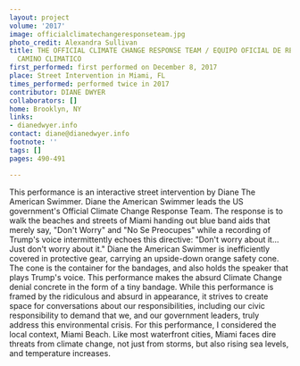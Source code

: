 ```yaml
---
layout: project
volume: '2017'
image: officialclimatechangeresponseteam.jpg
photo_credit: Alexandra Sullivan
title: THE OFFICIAL CLIMATE CHANGE RESPONSE TEAM / EQUIPO OFICIAL DE RESQUESTA AL
  CAMINO CLIMATICO
first_performed: first performed on December 8, 2017
place: Street Intervention in Miami, FL
times_performed: performed twice in 2017
contributor: DIANE DWYER
collaborators: []
home: Brooklyn, NY
links:
- dianedwyer.info
contact: diane@dianedwyer.info
footnote: ''
tags: []
pages: 490-491

---
```


This performance is an interactive street intervention by Diane The American Swimmer. Diane the American Swimmer leads the US government's Official Climate Change Response Team. The response is to walk the beaches and streets of Miami handing out blue band aids that merely say, "Don't Worry" and "No Se Preocupes" while a recording of Trump's voice intermittently echoes this directive: "Don't worry about it… Just don't worry about it." Diane the American Swimmer is inefficiently covered in protective gear, carrying an upside-down orange safety cone. The cone is the container for the bandages, and also holds the speaker that plays Trump's voice. This performance makes the absurd Climate Change denial concrete in the form of a tiny bandage. While this performance is framed by the ridiculous and absurd in appearance, it strives to create space for conversations about our responsibilities, including our civic responsibility to demand that we, and our government leaders, truly address this environmental crisis. For this performance, I considered the local context, Miami Beach. Like most waterfront cities, Miami faces dire threats from climate change, not just from storms, but also rising sea levels, and temperature increases.
